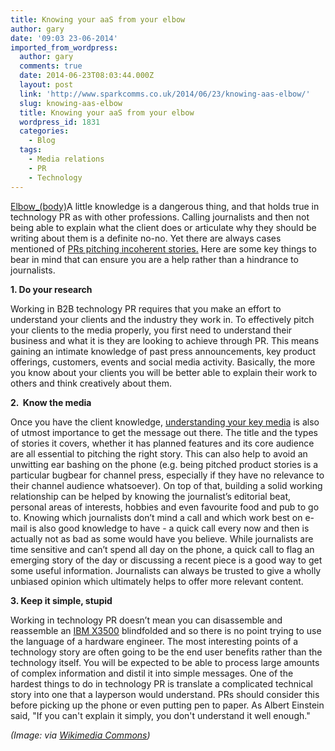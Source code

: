 ```yaml
---
title: Knowing your aaS from your elbow
author: gary
date: '09:03 23-06-2014'
imported_from_wordpress:
  author: gary
  comments: true
  date: 2014-06-23T08:03:44.000Z
  layout: post
  link: 'http://www.sparkcomms.co.uk/2014/06/23/knowing-aas-elbow/'
  slug: knowing-aas-elbow
  title: Knowing your aaS from your elbow
  wordpress_id: 1831
  categories:
    - Blog
  tags:
    - Media relations
    - PR
    - Technology
---
```


[Elbow_(body)](Elbow_body-128x150.jpg)A little knowledge is a dangerous thing, and that holds true in technology PR as with other professions. Calling journalists and then not being able to explain what the client does or articulate why they should be writing about them is a definite no-no. Yet there are always cases mentioned of [PRs pitching incoherent stories.](https://twitter.com/badpitch) Here are some key things to bear in mind that can ensure you are a help rather than a hindrance to journalists.

**1. Do your research**

Working in B2B technology PR requires that you make an effort to understand your clients and the industry they work in. To effectively pitch your clients to the media properly, you first need to understand their business and what it is they are looking to achieve through PR. This means gaining an intimate knowledge of past press announcements, key product offerings, customers, events and social media activity. Basically, the more you know about your clients you will be better able to explain their work to others and think creatively about them.

**2.  Know the media**

Once you have the client knowledge, [understanding your key media](http://www.forbes.com/sites/cherylsnappconner/2013/10/13/how-to-pitch-the-press-the-8-no-fail-strategies/) is also of utmost importance to get the message out there. The title and the types of stories it covers, whether it has planned features and its core audience are all essential to pitching the right story. This can also help to avoid an unwitting ear bashing on the phone (e.g. being pitched product stories is a particular bugbear for channel press, especially if they have no relevance to their channel audience whatsoever). On top of that, building a solid working relationship can be helped by knowing the journalist’s editorial beat, personal areas of interests, hobbies and even favourite food and pub to go to. Knowing which journalists don’t mind a call and which work best on e-mail is also good knowledge to have - a quick call every now and then is actually not as bad as some would have you believe. While journalists are time sensitive and can’t spend all day on the phone, a quick call to flag an emerging story of the day or discussing a recent piece is a good way to get some useful information. Journalists can always be trusted to give a wholly unbiased opinion which ultimately helps to offer more relevant content.

**3. Keep it simple, stupid**

Working in technology PR doesn’t mean you can disassemble and reassemble an [IBM X3500](http://www-03.ibm.com/systems/uk/x/hardware/tower/x3500m4/) blindfolded and so there is no point trying to use the language of a hardware engineer. The most interesting points of a technology story are often going to be the end user benefits rather than the technology itself. You will be expected to be able to process large amounts of complex information and distil it into simple messages. One of the hardest things to do in technology PR is translate a complicated technical story into one that a layperson would understand. PRs should consider this before picking up the phone or even putting pen to paper. As Albert Einstein said, "If you can't explain it simply, you don't understand it well enough."

_(Image: via [Wikimedia Commons](http://commons.wikimedia.org/wiki/File%3AElbow_(body).jpg))_
